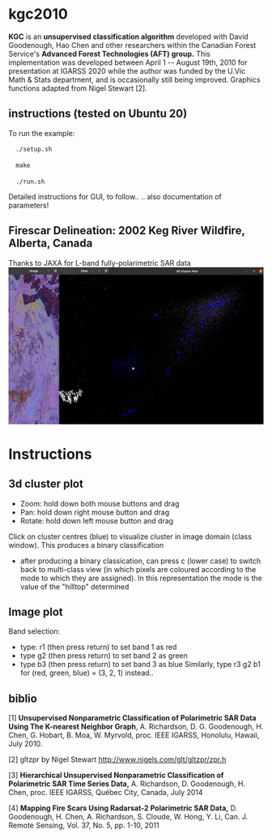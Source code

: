 # kgc2010

**KGC** is an **unsupervised classification algorithm** developed with David Goodenough, Hao Chen and other researchers within the Canadian Forest Service's **Advanced Forest Technologies (AFT) group.** This implementation was developed between April 1 -- August 19th, 2010 for presentation at IGARSS 2020 while the author was funded by the U.Vic Math & Stats department, and is occasionally still being improved. Graphics functions adapted from Nigel Stewart [2].

## instructions (tested on Ubuntu 20)
To run the example:
```
  ./setup.sh
  
  make
  
  ./run.sh 
```
Detailed instructions for GUI, to follow..
.. also documentation of parameters!

## Firescar Delineation: 2002 Keg River Wildfire, Alberta, Canada
Thanks to JAXA for L-band fully-polarimetric SAR data
<img src="output/out.gif " width="800">

# Instructions
## 3d cluster plot
* Zoom: hold down both mouse buttons and drag
* Pan: hold down right mouse button and drag
* Rotate: hold down left mouse button and drag

Click on cluster centres (blue) to visualize cluster in image domain (class window). This produces a binary classification
* after producing a binary classication, can press c (lower case) to switch back to multi-class view (in which pixels are coloured according to the mode to which they are assigned). In this representation the mode is the value of the "hilltop" determined

## Image plot
Band selection:
* type: r1 (then press return) to set band 1 as red
* type g2 (then press return) to set band 2 as green
* type b3 (then press return) to set band 3 as blue
Similarly, type r3 <return> g2 <return> b1 <return> for (red, green, blue) = (3, 2, 1) instead..

## biblio

[1] **Unsupervised Nonparametric Classification of Polarimetric SAR Data Using The K-nearest Neighbor Graph**, A. Richardson, D. G. Goodenough, H. Chen, G. Hobart, B. Moa, W. Myrvold, proc. IEEE IGARSS, Honolulu, Hawaii, July 2010.

[2] gltzpr by Nigel Stewart http://www.nigels.com/glt/gltzpr/zpr.h

[3] **Hierarchical Unsupervised Nonparametric Classification of Polarimetric SAR Time Series Data,** A. Richardson, D. Goodenough, H. Chen, proc. IEEE IGARSS, Québec City, Canada, July 2014

[4] **Mapping Fire Scars Using Radarsat-2 Polarimetric SAR Data,** D. Goodenough, H. Chen, A. Richardson, S. Cloude, W. Hong, Y. Li, Can. J. Remote Sensing, Vol. 37, No. 5, pp. 1-10, 2011
